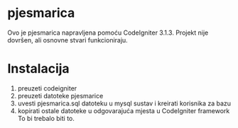 # pjesmarica
Ovo je pjesmarica napravljena pomoću CodeIgniter 3.1.3.
Projekt nije dovršen, ali osnovne stvari funkcioniraju.
# Instalacija
1. preuzeti codeigniter
2. preuzeti datoteke pjesmarice
3. uvesti pjesmarica.sql datoteku u mysql sustav i kreirati korisnika za bazu
4. kopirati ostale datoteke u odgovarajuća mjesta u CodeIgniter framework
To bi trebalo biti to.


